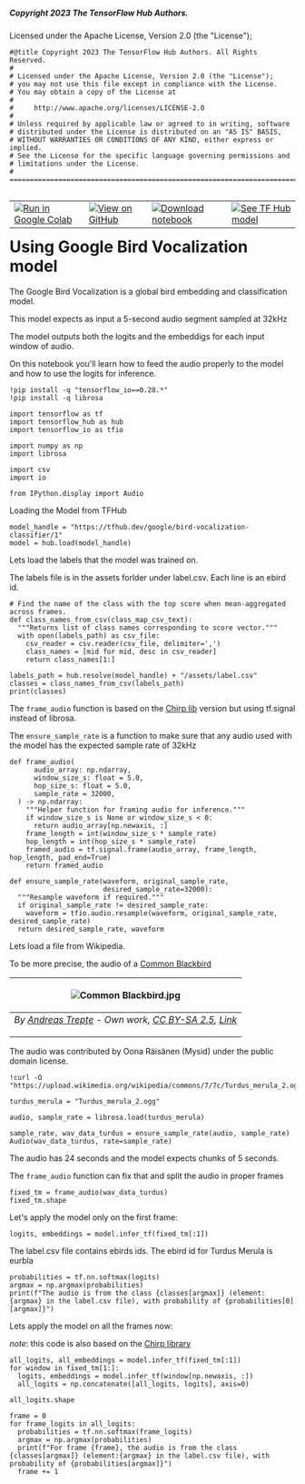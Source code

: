 ##### Copyright 2023 The TensorFlow Hub Authors.

Licensed under the Apache License, Version 2.0 (the "License");


```
#@title Copyright 2023 The TensorFlow Hub Authors. All Rights Reserved.
#
# Licensed under the Apache License, Version 2.0 (the "License");
# you may not use this file except in compliance with the License.
# You may obtain a copy of the License at
#
#     http://www.apache.org/licenses/LICENSE-2.0
#
# Unless required by applicable law or agreed to in writing, software
# distributed under the License is distributed on an "AS IS" BASIS,
# WITHOUT WARRANTIES OR CONDITIONS OF ANY KIND, either express or implied.
# See the License for the specific language governing permissions and
# limitations under the License.
# ==============================================================================
```

<table class="tfo-notebook-buttons" align="left">
  <!-- <td>
    <a target="_blank" href="https://www.tensorflow.org/hub/tutorials/bird_vocalization_classifier"><img src="https://www.tensorflow.org/images/tf_logo_32px.png" />View on TensorFlow.org</a>
  </td> -->
  <td>
    <a target="_blank" href="https://colab.research.google.com/github/tensorflow/docs/blob/master/site/en/hub/tutorials/bird_vocalization_classifier.ipynb"><img src="https://www.tensorflow.org/images/colab_logo_32px.png" />Run in Google Colab</a>
  </td>
  <td>
    <a target="_blank" href="https://github.com/tensorflow/docs/blob/master/site/en/hub/tutorials/bird_vocalization_classifier.ipynb"><img src="https://www.tensorflow.org/images/GitHub-Mark-32px.png" />View on GitHub</a>
  </td>
  <td>
    <a href="https://storage.googleapis.com/tensorflow_docs/docs/site/en/hub/tutorials/bird_vocalization_classifier.ipynb"><img src="https://www.tensorflow.org/images/download_logo_32px.png" />Download notebook</a>
  </td>
  <td>
    <a href="https://tfhub.dev/google/bird-vocalization-classifier/1"><img src="https://www.tensorflow.org/images/hub_logo_32px.png" />See TF Hub model</a>
  </td>
</table>

# Using Google Bird Vocalization model

The Google Bird Vocalization is a global bird embedding and classification model.

This model expects as input a 5-second audio segment sampled at 32kHz

The model outputs both the logits and the embeddigs for each input window of audio.

On this notebook you'll learn how to feed the audio properly to the model and how to use the logits for inference.



```
!pip install -q "tensorflow_io==0.28.*"
!pip install -q librosa
```


```
import tensorflow as tf
import tensorflow_hub as hub
import tensorflow_io as tfio

import numpy as np
import librosa

import csv
import io

from IPython.display import Audio
```

Loading the Model from TFHub


```
model_handle = "https://tfhub.dev/google/bird-vocalization-classifier/1"
model = hub.load(model_handle)
```

Lets load the labels that the model was trained on.

The labels file is in the assets forlder under label.csv. Each line is an ebird id.


```
# Find the name of the class with the top score when mean-aggregated across frames.
def class_names_from_csv(class_map_csv_text):
  """Returns list of class names corresponding to score vector."""
  with open(labels_path) as csv_file:
    csv_reader = csv.reader(csv_file, delimiter=',')
    class_names = [mid for mid, desc in csv_reader]
    return class_names[1:]

labels_path = hub.resolve(model_handle) + "/assets/label.csv"
classes = class_names_from_csv(labels_path)
print(classes)
```

The ```frame_audio``` function is based on the [Chirp lib](https://github.com/google-research/chirp/blob/10c5faa325a3c3468fa6f18a736fc1aeb9bf8129/chirp/inference/interface.py#L128) version but using tf.signal instead of librosa.

The `ensure_sample_rate` is a function to make sure that any audio used with the model has the expected sample rate of 32kHz


```
def frame_audio(
      audio_array: np.ndarray,
      window_size_s: float = 5.0,
      hop_size_s: float = 5.0,
      sample_rate = 32000,
  ) -> np.ndarray:
    """Helper function for framing audio for inference."""
    if window_size_s is None or window_size_s < 0:
      return audio_array[np.newaxis, :]
    frame_length = int(window_size_s * sample_rate)
    hop_length = int(hop_size_s * sample_rate)
    framed_audio = tf.signal.frame(audio_array, frame_length, hop_length, pad_end=True)
    return framed_audio

def ensure_sample_rate(waveform, original_sample_rate,
                       desired_sample_rate=32000):
  """Resample waveform if required."""
  if original_sample_rate != desired_sample_rate:
    waveform = tfio.audio.resample(waveform, original_sample_rate, desired_sample_rate)
  return desired_sample_rate, waveform
```

Lets load a file from Wikipedia.

To be more precise, the audio of a [Common Blackbird](https://es.wikipedia.org/wiki/Turdus_merula)

|<p><img src="https://upload.wikimedia.org/wikipedia/commons/thumb/a/a9/Common_Blackbird.jpg/1200px-Common_Blackbird.jpg" alt="Common Blackbird.jpg">|
|:--:|
| *By <a rel="nofollow" class="external text" href="http://photo-natur.de">Andreas Trepte</a> - <span class="int-own-work" lang="en">Own work</span>, <a href="https://creativecommons.org/licenses/by-sa/2.5" title="Creative Commons Attribution-Share Alike 2.5">CC BY-SA 2.5</a>, <a href="https://commons.wikimedia.org/w/index.php?curid=16110223">Link*</a></p> |


The audio was contributed by Oona Räisänen (Mysid) under the public domain license.


```
!curl -O  "https://upload.wikimedia.org/wikipedia/commons/7/7c/Turdus_merula_2.ogg"
```


```
turdus_merula = "Turdus_merula_2.ogg"

audio, sample_rate = librosa.load(turdus_merula)

sample_rate, wav_data_turdus = ensure_sample_rate(audio, sample_rate)
Audio(wav_data_turdus, rate=sample_rate)
```

The audio has 24 seconds and the model expects chunks of 5 seconds.

The `frame_audio` function can fix that and split the audio in proper frames


```
fixed_tm = frame_audio(wav_data_turdus)
fixed_tm.shape
```

Let's apply the model only on the first frame:


```
logits, embeddings = model.infer_tf(fixed_tm[:1])
```

The label.csv file contains ebirds ids.
The ebird id for Turdus Merula is eurbla


```
probabilities = tf.nn.softmax(logits)
argmax = np.argmax(probabilities)
print(f"The audio is from the class {classes[argmax]} (element:{argmax} in the label.csv file), with probability of {probabilities[0][argmax]}")
```

Lets apply the model on all the frames now:

*note*: this code is also based on the [Chirp library](https://github.com/google-research/chirp/blob/d6ff5e7cee3865940f31697bf4b70176c1072572/chirp/inference/models.py#L174)


```
all_logits, all_embeddings = model.infer_tf(fixed_tm[:1])
for window in fixed_tm[1:]:
  logits, embeddings = model.infer_tf(window[np.newaxis, :])
  all_logits = np.concatenate([all_logits, logits], axis=0)

all_logits.shape
```


```
frame = 0
for frame_logits in all_logits:
  probabilities = tf.nn.softmax(frame_logits)
  argmax = np.argmax(probabilities)
  print(f"For frame {frame}, the audio is from the class {classes[argmax]} (element:{argmax} in the label.csv file), with probability of {probabilities[argmax]}")
  frame += 1
```
